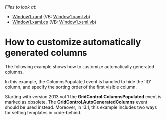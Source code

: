<!-- default file list -->
*Files to look at*:

* [Window1.xaml](./CS/DXGrid_ColumnsPopulatedEvent/Window1.xaml) (VB: [Window1.xaml.vb](./VB/DXGrid_ColumnsPopulatedEvent/Window1.xaml.vb))
* [Window1.xaml.cs](./CS/DXGrid_ColumnsPopulatedEvent/Window1.xaml.cs) (VB: [Window1.xaml.vb](./VB/DXGrid_ColumnsPopulatedEvent/Window1.xaml.vb))
<!-- default file list end -->
# How to customize automatically generated columns


<p>The following example shows how to customize automatically generated columns.</p><p>In this example, the ColumnsPopulated event is handled to hide the 'ID' column, and specify the sorting order of the first visible column.</p><p>Starting with version 2013 vol 1 the <strong>GridControl.ColumnsPopulated</strong> event is marked as obsolete. The <strong>GridControl.AutoGeneratedColumns</strong> event should be used instead. Moreover, in 13.1, this example includes two ways for setting templates in code-behind.</p>

<br/>


